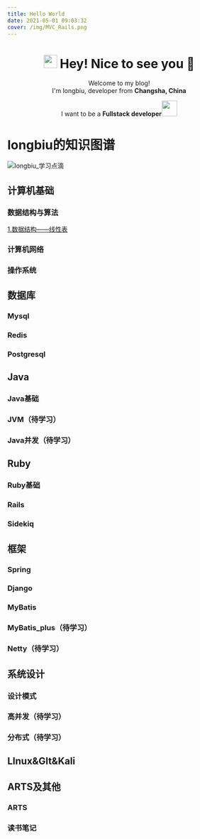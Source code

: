 ```yaml
---
title: Hello World
date: 2021-05-01 09:03:32
cover: /img/MVC_Rails.png
---
```


<div align=center>

<h1><img src="https://emojis.slackmojis.com/emojis/images/1531849430/4246/blob-sunglasses.gif?1531849430" width="30"/> Hey! Nice to see you 👋</h1>


<p>Welcome to my blog! </br> I'm longbiu, developer from <b>Changsha, China</b></p>
<p>I want to be a <b>Fullstack developer<img src="https://www.flaticon.com/premium-icon/icons/svg/3242/3242257.svg"width="35"/></b></p>

</div>

# longbiu的知识图谱

![longbiu_学习点滴](/img/longbiu_学习点滴.png)

## 计算机基础

### 数据结构与算法

[1.数据结构——线性表](https://www.jiangnanshaojiu.com/2021/05/22/1.DataStructureLinearTable/)

### 计算机网络

### 操作系统

## 数据库

### Mysql

### Redis

### Postgresql

## Java

### Java基础

### JVM（待学习）

### Java并发（待学习）

## Ruby

### Ruby基础

### Rails

### Sidekiq

## 框架

### Spring

### Django

### MyBatis

### MyBatis_plus（待学习）

### Netty（待学习）

## 系统设计

### 设计模式

### 高并发（待学习）

### 分布式（待学习）

## LInux&GIt&Kali

## ARTS及其他

### ARTS

### 读书笔记

